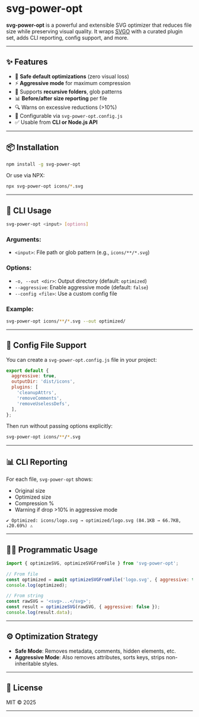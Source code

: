
# svg-power-opt

**svg-power-opt** is a powerful and extensible SVG optimizer that reduces file size while preserving visual quality. It wraps [SVGO](https://github.com/svg/svgo) with a curated plugin set, adds CLI reporting, config support, and more.

---

## ✨ Features

- 🔧 **Safe default optimizations** (zero visual loss)
- ⚡ **Aggressive mode** for maximum compression
- 📁 Supports **recursive folders**, glob patterns
- 📊 **Before/after size reporting** per file
- 🔍 Warns on excessive reductions (>10%)
- 🧾 Configurable via `svg-power-opt.config.js`
- ✅ Usable from **CLI or Node.js API**

---

## 📦 Installation

```bash
npm install -g svg-power-opt
```

Or use via NPX:

```bash
npx svg-power-opt icons/*.svg
```

---

## 🚀 CLI Usage

```bash
svg-power-opt <input> [options]
```

### Arguments:
- `<input>`: File path or glob pattern (e.g., `icons/**/*.svg`)

### Options:
- `-o, --out <dir>`: Output directory (default: `optimized`)
- `--aggressive`: Enable aggressive mode (default: `false`)
- `--config <file>`: Use a custom config file

### Example:

```bash
svg-power-opt icons/**/*.svg --out optimized/
```

---

## 🧾 Config File Support

You can create a `svg-power-opt.config.js` file in your project:

```js
export default {
  aggressive: true,
  outputDir: 'dist/icons',
  plugins: [
    'cleanupAttrs',
    'removeComments',
    'removeUselessDefs',
  ],
};
```

Then run without passing options explicitly:

```bash
svg-power-opt icons/**/*.svg
```

---

## 📊 CLI Reporting

For each file, `svg-power-opt` shows:

- Original size
- Optimized size
- Compression %
- Warning if drop >10% in aggressive mode

```
✔ Optimized: icons/logo.svg → optimized/logo.svg (84.1KB → 66.7KB, ↓20.69%) ⚠️
```

---

## 🧑‍💻 Programmatic Usage

```js
import { optimizeSVG, optimizeSVGFromFile } from 'svg-power-opt';

// From file
const optimized = await optimizeSVGFromFile('logo.svg', { aggressive: true });
console.log(optimized);

// From string
const rawSVG = '<svg>...</svg>';
const result = optimizeSVG(rawSVG, { aggressive: false });
console.log(result.data);
```

---

## ⚙️ Optimization Strategy

- **Safe Mode**: Removes metadata, comments, hidden elements, etc.
- **Aggressive Mode**: Also removes attributes, sorts keys, strips non-inheritable styles.

---

## 📄 License

MIT © 2025

---
